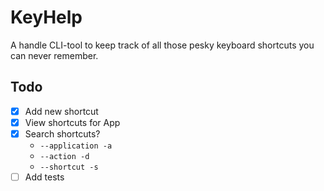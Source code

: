 # KeyHelp

A handle CLI-tool to keep track of all those pesky keyboard shortcuts you can never remember. 

## Todo

- [x] Add new shortcut
- [x] View shortcuts for App
- [x] Search shortcuts? 
	- `--application -a`
	- `--action -d`
	- `--shortcut -s`
- [ ] Add tests 
